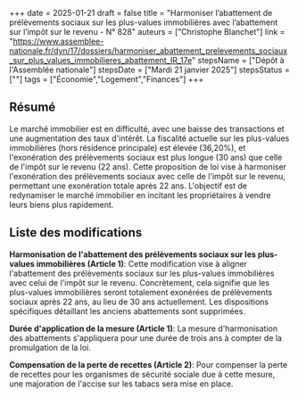 +++
date = 2025-01-21
draft = false
title = "Harmoniser l’abattement de prélèvements sociaux sur les plus-values immobilières avec l’abattement sur l’impôt sur le revenu - N° 828"
auteurs = ["Christophe Blanchet"]
link = "https://www.assemblee-nationale.fr/dyn/17/dossiers/harmoniser_abattement_prelevements_sociaux_sur_plus_values_immobilieres_abattement_IR_17e"
stepsName = ["Dépôt à l'Assemblée nationale"]
stepsDate = ["Mardi 21 janvier 2025"]
stepsStatus = [""]
tags = ["Économie","Logement","Finances"]
+++

## Résumé

Le marché immobilier est en difficulté, avec une baisse des transactions et une augmentation des taux d'intérêt. La fiscalité actuelle sur les plus-values immobilières (hors résidence principale) est élevée (36,20%), et l'exonération des prélèvements sociaux est plus longue (30 ans) que celle de l'impôt sur le revenu (22 ans). Cette proposition de loi vise à harmoniser l'exonération des prélèvements sociaux avec celle de l'impôt sur le revenu, permettant une exonération totale après 22 ans. L'objectif est de redynamiser le marché immobilier en incitant les propriétaires à vendre leurs biens plus rapidement.

## Liste des modifications

**Harmonisation de l'abattement des prélèvements sociaux sur les plus-values immobilières (Article 1)**: Cette modification vise à aligner l'abattement des prélèvements sociaux sur les plus-values immobilières avec celui de l'impôt sur le revenu. Concrètement, cela signifie que les plus-values immobilières seront totalement exonérées de prélèvements sociaux après 22 ans, au lieu de 30 ans actuellement. Les dispositions spécifiques détaillant les anciens abattements sont supprimées.

**Durée d'application de la mesure (Article 1)**: La mesure d'harmonisation des abattements s'appliquera pour une durée de trois ans à compter de la promulgation de la loi.

**Compensation de la perte de recettes (Article 2)**: Pour compenser la perte de recettes pour les organismes de sécurité sociale due à cette mesure, une majoration de l'accise sur les tabacs sera mise en place.
